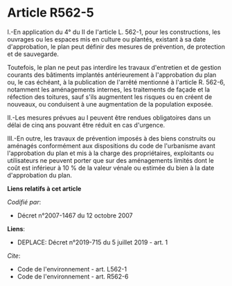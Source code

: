 # Article R562-5

I.-En application du 4° du II de l'article L. 562-1, pour les constructions, les ouvrages ou les espaces mis en culture ou
plantés, existant à sa date d'approbation, le plan peut définir des mesures de prévention, de protection et de sauvegarde. 

Toutefois, le plan ne peut pas interdire les travaux d'entretien et de gestion courants des bâtiments implantés
antérieurement à l'approbation du plan ou, le cas échéant, à la publication de l'arrêté mentionné à l'article R. 562-6,
notamment les aménagements internes, les traitements de façade et la réfection des toitures, sauf s'ils augmentent les
risques ou en créent de nouveaux, ou conduisent à une augmentation de la population exposée. 

II.-Les mesures prévues au I peuvent être rendues obligatoires dans un délai de cinq ans pouvant être réduit en cas
d'urgence. 

III.-En outre, les travaux de prévention imposés à des biens construits ou aménagés conformément aux dispositions du code de
l'urbanisme avant l'approbation du plan et mis à la charge des propriétaires, exploitants ou utilisateurs ne peuvent porter
que sur des aménagements limités dont le coût est inférieur à 10 % de la valeur vénale ou estimée du bien à la date
d'approbation du plan.

**Liens relatifs à cet article**

_Codifié par_:

  - Décret n°2007-1467 du 12 octobre 2007

**Liens**:

  - DEPLACE: Décret n°2019-715 du 5 juillet 2019 - art. 1

_Cite_:

  - Code de l'environnement - art. L562-1
  - Code de l'environnement - art. R562-6
